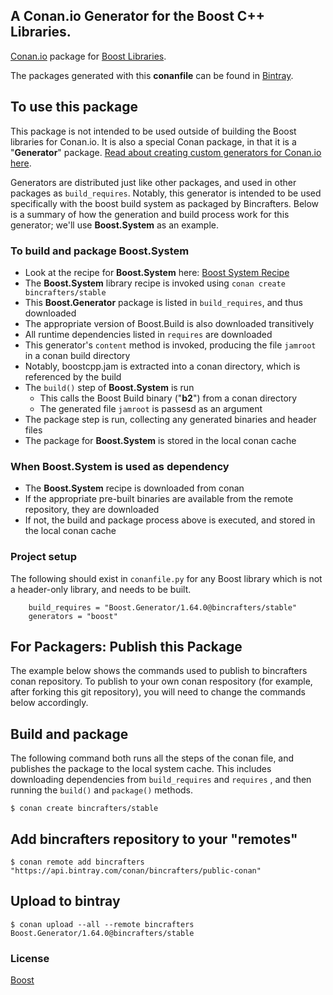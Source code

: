 ## A Conan.io Generator for the Boost C++ Libraries.

[Conan.io](https://conan.io) package for [Boost Libraries](http://www.boost.org/doc/libs/1_64_0/libs/libraries.htm).

The packages generated with this **conanfile** can be found in [Bintray](https://bintray.com/bincrafters/public-conan/Boost.Generator%3Abincrafters).

## To use this package

This package is not intended to be used outside of building the Boost libraries for Conan.io. It is also a special Conan package, in that it is a "**Generator**" package.  [Read about creating custom generators for Conan.io here](conanio.readthedocs.io/en/latest/howtos/dyn_generators.html).  

Generators are distributed just like other packages, and used in other packages as `build_requires`.  Notably, this generator is intended to be used specifically with the boost build system as packaged by Bincrafters.  Below is a summary of how the generation and build process work for this generator; we'll use **Boost.System** as an example. 

### To build and package Boost.System
* Look at the recipe for **Boost.System** here: [Boost System Recipe](https://github.com/bincrafters/conan-boost-system)
* The **Boost.System** library recipe is invoked using `conan create bincrafters/stable`
* This **Boost.Generator** package is listed in `build_requires`, and thus downloaded
* The appropriate version of Boost.Build is also downloaded transitively
* All runtime dependencies listed in `requires` are downloaded
* This generator's `content` method is invoked, producing the file `jamroot` in a conan build directory
* Notably, boostcpp.jam is extracted into a conan directory, which is referenced by the build
* The `build()` step of **Boost.System** is run
  * This calls the Boost Build binary ("**b2**") from a conan directory
  * The generated file `jamroot` is passesd as an argument
* The package step is run, collecting any generated binaries and header files
* The package for **Boost.System** is stored in the local conan cache

### When **Boost.System** is used as dependency
* The **Boost.System** recipe is downloaded from conan
* If the appropriate pre-built binaries are available from the remote repository, they are downloaded
* If not, the build and package process above is executed, and stored in the local conan cache


### Project setup

The following should exist in `conanfile.py` for any Boost library which is not a header-only library, and needs to be built. 

```
	build_requires = "Boost.Generator/1.64.0@bincrafters/stable"
    generators = "boost"
```
	
## For Packagers: Publish this Package

The example below shows the commands used to publish to bincrafters conan repository. To publish to your own conan respository (for example, after forking this git repository), you will need to change the commands below accordingly. 

## Build  and package 

The following command both runs all the steps of the conan file, and publishes the package to the local system cache.  This includes downloading dependencies from `build_requires` and `requires` , and then running the `build()` and `package()` methods. 

    $ conan create bincrafters/stable
	
## Add bincrafters repository to your "remotes"

	$ conan remote add bincrafters "https://api.bintray.com/conan/bincrafters/public-conan"

## Upload to bintray 

    $ conan upload --all --remote bincrafters Boost.Generator/1.64.0@bincrafters/stable

### License
[Boost](LICENSE)
